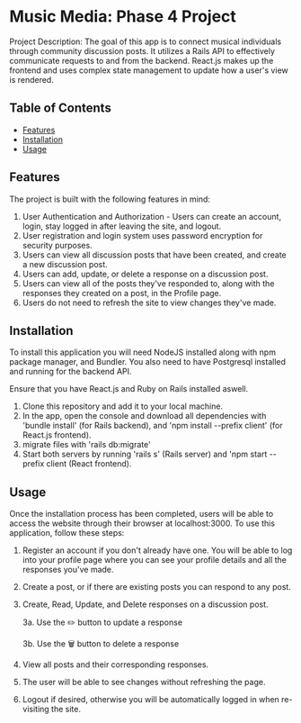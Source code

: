 # Music Media: Phase 4 Project

Project Description: The goal of this app is to connect musical individuals through community discussion posts. It utilizes a Rails API to effectively communicate requests to and from the backend. React.js makes up the frontend and uses complex state management to update how a user's view is rendered.

## Table of Contents

- [Features](#features)
- [Installation](#installation)
- [Usage](#usage)

## Features
The project is built with the following features in mind:
1. User Authentication and Authorization - Users can create an account, login, stay logged in after leaving the site, and logout.
2. User registration and login system uses password encryption for security purposes.
3. Users can view all discussion posts that have been created, and create a new discussion post.
4. Users can add, update, or delete a response on a discussion post.
5. Users can view all of the posts they've responded to, along with the responses they created on a post, in the Profile page.
6. Users do not need to refresh the site to view changes they've made.

## Installation
To install this application you will need NodeJS installed along with npm package manager, and Bundler. You also need to have Postgresql installed and running for the backend API.

Ensure that you have React.js and Ruby on Rails installed aswell.

1. Clone this repository and add it to your local machine.
2. In the app, open the console and download all dependencies
    with 'bundle install' (for Rails backend), and 'npm install --prefix client' (for React.js frontend).
3. migrate files with 'rails db:migrate'
4. Start both servers by running 'rails s' (Rails server) and 'npm start
    --prefix client (React frontend).

## Usage
Once the installation process has been completed, users will be able to access the website through their browser at localhost:3000.
To use this application, follow these steps:

1. Register an account if you don't already have one. You will be able to log into your profile page where you can see your profile details and all the responses you've made.
2. Create a post, or if there are existing posts you can respond to any post.
3. Create, Read, Update, and Delete responses on a discussion post.
     
      3a. Use the ✏️ button to update a response 

      3b. Use the 🗑️ button to delete a response
4. View all posts and their corresponding responses.
5. The user will be able to see changes without refreshing the page.
6. Logout if desired, otherwise you will be automatically logged in when re-visiting the site.